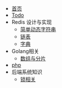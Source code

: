 - [首页](/)
- [Todo](/todo)
- Redis 设计与实现
    - [简单动态字符串](/redis/sds)
    - [链表](/redis/list)
    - [字典](/redis/dict)
- Golang相关
    - [数组与分片](/golang/slice.md)
- [php](/php/my-experience-of-php)
- 后端系统知识
    - [锁相关](/system/lock.md)
